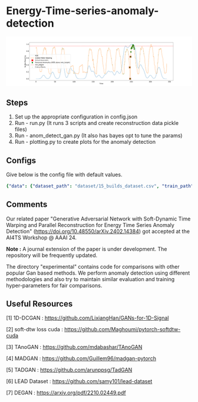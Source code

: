 # Energy-Time-series-anomaly-detection

![True_False_1000_build_884_20.png](True_False_1000_build_884_20.png)
## Steps
1. Set up the appropriate configuration in config.json
2. Run - run.py (It runs 3 scripts and create reconstruction data pickle files)
3. Run - anom_detect_gan.py  (It also has bayes opt to tune the params)
4. Run - plotting.py to create plots for the anomaly detection

## Configs

Give below is the config file with default values.

```yaml
{"data": {"dataset_path": "dataset/15_builds_dataset.csv", "train_path": "model_input/", "only_building": 1304}, "training": {"batch_size": 128, "num_epochs": 200, "latent_dim": 100, "w_gan_training": true, "n_critic": 5, "clip_value": 0.01, "betaG": 0.5, "betaD": 0.5, "lrG": 0.0002, "lrD": 0.0002}, "preprocessing": {"normalize": true, "plot_segments": true, "store_segments": true, "window_size": 48}, "recon": {"use_dtw": true, "iters": 1000, "use_eval_mode": true}}```
```

## Comments

Our related paper "Generative Adversarial Network with Soft-Dynamic Time Warping and Parallel Reconstruction for Energy Time Series Anomaly Detection" (https://doi.org/10.48550/arXiv.2402.14384) got accepted at the AI4TS Workshop @ AAAI 24. 

**Note :** A journal extension of the paper is under development. The repository will be frequently updated. 

The directory "experimental" contains code for comparisons with other popular Gan based methods. We perform anomaly detection using different methodologies and also try to maintain similar evaluation and training hyper-parameters for fair comparisons.


## Useful Resources

[1] 1D-DCGAN : https://github.com/LixiangHan/GANs-for-1D-Signal

[2] soft-dtw loss cuda : https://github.com/Maghoumi/pytorch-softdtw-cuda

[3] TAnoGAN : https://github.com/mdabashar/TAnoGAN

[4] MADGAN : https://github.com/Guillem96/madgan-pytorch

[5] TADGAN : https://github.com/arunppsg/TadGAN

[6] LEAD Dataset : https://github.com/samy101/lead-dataset

[7] DEGAN : https://arxiv.org/pdf/2210.02449.pdf

